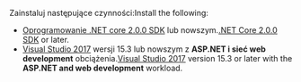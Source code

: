 <span data-ttu-id="78c96-101">Zainstaluj następujące czynności:</span><span class="sxs-lookup"><span data-stu-id="78c96-101">Install the following:</span></span>

* <span data-ttu-id="78c96-102">[Oprogramowanie .NET core 2.0.0 SDK](https://www.microsoft.com/net/core) lub nowszym.</span><span class="sxs-lookup"><span data-stu-id="78c96-102">[.NET Core 2.0.0 SDK](https://www.microsoft.com/net/core) or later.</span></span>
* <span data-ttu-id="78c96-103">[Visual Studio 2017](https://www.visualstudio.com/downloads/) wersji 15.3 lub nowszym z **ASP.NET i sieć web development** obciążenia.</span><span class="sxs-lookup"><span data-stu-id="78c96-103">[Visual Studio 2017](https://www.visualstudio.com/downloads/) version 15.3 or later with the **ASP.NET and web development** workload.</span></span>
